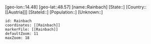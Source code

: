 ﻿---
location: [48.57,14.48]
mapzoom: [7,12] 
mapmarker: city 
type: City
tags:
- geo/City


SpocWebEntityId: 33620
isDeleted: false
confidential: public

---
[geo-lon::14.48]
[geo-lat::48.57]
[name::Rainbach]
[State::]
[Country::[[Austria]]]
[StateId::]
[Population::]
[Unknown::]


```leaflet
id: Rainbach
coordinates: [[Rainbach]]
markerFile: [[Rainbach]]
defaultZoom: 11 
maxZoom: 18
```
